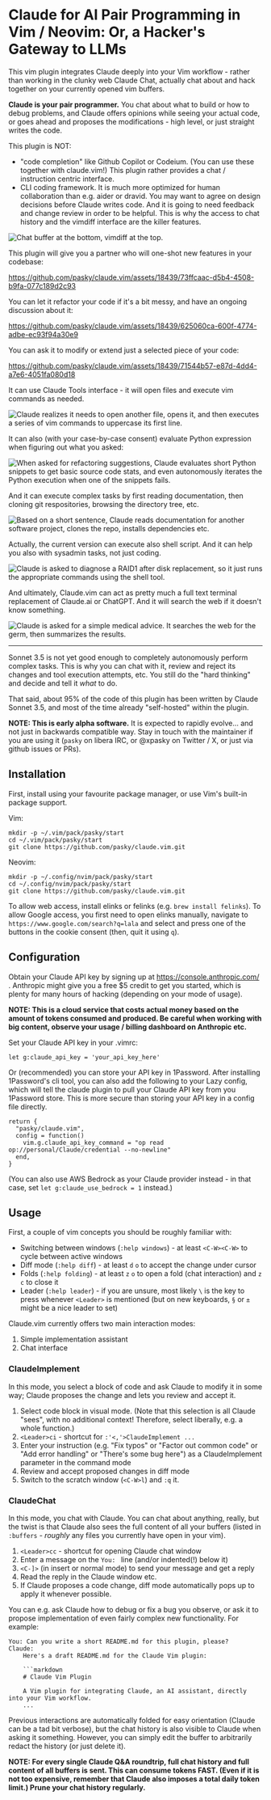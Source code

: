 # Claude for AI Pair Programming in Vim / Neovim: Or, a Hacker's Gateway to LLMs

This vim plugin integrates Claude deeply into your Vim workflow - rather than
working in the clunky web Claude Chat, actually chat about and hack together
on your currently opened vim buffers.

**Claude is your pair programmer.** You chat about what to build or how
to debug problems, and Claude offers opinions while seeing your actual code,
or goes ahead and proposes the modifications - high level, or just straight
writes the code.

This plugin is NOT:

- "code completion" like Github Copilot or Codeium.
  (You can use these together with claude.vim!)
  This plugin rather provides a chat / instruction centric interface.
- CLI coding framework. It is much more optimized for human collaboration than e.g. aider or dravid.
  You may want to agree on design decisions before Claude writes code.
  And it is going to need feedback and change review in order to be helpful.
  This is why the access to chat history and the vimdiff interface are the killer features.

![Chat buffer at the bottom, vimdiff at the top.](https://pbs.twimg.com/media/GSjaG6qXMAAw5fm?format=jpg&name=4096x4096)

This plugin will give you a partner who will one-shot new features in your codebase:

https://github.com/pasky/claude.vim/assets/18439/73ffcaac-d5b4-4508-b9fa-077c189d2c93

You can let it refactor your code if it's a bit messy, and have an ongoing discussion about it:

https://github.com/pasky/claude.vim/assets/18439/625060ca-600f-4774-adbe-ec93f94a30e9

You can ask it to modify or extend just a selected piece of your code:

https://github.com/pasky/claude.vim/assets/18439/71544b57-e87d-4dd4-a7e6-4051fa080d18

It can use Claude Tools interface - it will open files and execute vim commands as needed.

![Claude realizes it needs to open another file, opens it, and then executes a series of vim commands to uppercase its first line.](https://pbs.twimg.com/media/GSjaXLnW8AEuFE_?format=jpg&name=4096x4096)

It can also (with your case-by-case consent) evaluate Python expression when figuring
out what you asked:

![When asked for refactoring suggestions, Claude evaluates short Python snippets to get basic source code stats, and even autonomously iterates the Python execution when one of the snippets fails.](https://pbs.twimg.com/media/GSXpOY2WsAI6aFt?format=jpg&name=4096x4096)

And it can execute complex tasks by first reading documentation, then cloning git respositories, browsing the directory tree, etc.

![Based on a short sentence, Claude reads documentation for another software project, clones the repo, installs dependencies etc.](https://pbs.twimg.com/media/GSjasfZXoAAvtKs?format=jpg&name=4096x4096)

Actually, the current version can execute also shell script. And it can help you also with sysadmin tasks, not just coding.

![Claude is asked to diagnose a RAID1 after disk replacement, so it just runs the appropriate commands using the shell tool.](https://pbs.twimg.com/media/GTc9x4nWoAAZK0M?format=jpg&name=4096x4096)

And ultimately, Claude.vim can act as pretty much a full text terminal replacement of Claude.ai or ChatGPT. And it will search the web if it doesn't know something.

![Claude is asked for a simple medical advice. It searches the web for the germ, then summarizes the results.](https://pbs.twimg.com/media/GTWwKLPWIAAEPub?format=jpg&name=medium)

---

Sonnet 3.5 is not yet good enough to completely autonomously perform complex tasks.
This is why you can chat with it, review and reject its changes and tool execution attempts, etc.
You still do the "hard thinking" and decide and tell it _what_ to do.

That said, about 95% of the code of this plugin has been written by Claude
Sonnet 3.5, and most of the time already "self-hosted" within the plugin.

**NOTE: This is early alpha software.** It is expected to rapidly evolve...
and not just in backwards compatible way. Stay in touch with the maintainer
if you are using it (`pasky` on libera IRC, or @xpasky on Twitter / X, or just
via github issues or PRs).

## Installation

First, install using your favourite package manager, or use Vim's built-in package support.

Vim:

```
mkdir -p ~/.vim/pack/pasky/start
cd ~/.vim/pack/pasky/start
git clone https://github.com/pasky/claude.vim.git
```

Neovim:

```
mkdir -p ~/.config/nvim/pack/pasky/start
cd ~/.config/nvim/pack/pasky/start
git clone https://github.com/pasky/claude.vim.git
```

To allow web access, install elinks or felinks (e.g. `brew install felinks`).
To allow Google access, you first need to open elinks manually, navigate to
`https://www.google.com/search?q=lala` and select and press one of the buttons
in the cookie consent (then, quit it using `q`).

## Configuration

Obtain your Claude API key by signing up at https://console.anthropic.com/ .
Anthropic might give you a free $5 credit to get you started, which is plenty
for many hours of hacking (depending on your mode of usage).

**NOTE: This is a cloud service that costs actual money based on the amount
of tokens consumed and produced. Be careful when working with big content,
observe your usage / billing dashboard on Anthropic etc.**

Set your Claude API key in your .vimrc:

```vim
let g:claude_api_key = 'your_api_key_here'
```

Or (recommended) you can store your API key in 1Password. After installing 1Password's cli tool, you can also add the following to your Lazy config, which will tell the claude plugin to pull your Claude API key from you 1Password store. This is more secure than storing your API key in a config file directly.

```
return {
  "pasky/claude.vim",
  config = function()
    vim.g.claude_api_key_command = "op read op://personal/Claude/credential --no-newline"
  end,
}

```

(You can also use AWS Bedrock as your Claude provider instead - in that case, set `let g:claude_use_bedrock = 1` instead.)

## Usage

First, a couple of vim concepts you should be roughly familiar with:

- Switching between windows (`:help windows`) - at least `<C-W><C-W>` to cycle between active windows
- Diff mode (`:help diff`) - at least `d` `o` to accept the change under cursor
- Folds (`:help folding`) - at least `z` `o` to open a fold (chat interaction) and `z` `c` to close it
- Leader (`:help leader`) - if you are unsure, most likely `\` is the key to press whenever `<Leader>` is mentioned (but on new keyboards, `§` or `±` might be a nice leader to set)

Claude.vim currently offers two main interaction modes:

1. Simple implementation assistant
2. Chat interface

### ClaudeImplement

In this mode, you select a block of code and ask Claude to modify it in some
way; Claude proposes the change and lets you review and accept it.

1. Select code block in visual mode. (Note that this selection is all Claude
   "sees", with no additional context! Therefore, select liberally, e.g.
   a whole function.)
2. `<Leader>ci` - shortcut for `:'<,'>ClaudeImplement ...`
3. Enter your instruction (e.g. "Fix typos" or "Factor out common code" or "Add error handling" or "There's some bug here") as a ClaudeImplement parameter in the command mode
4. Review and accept proposed changes in diff mode
5. Switch to the scratch window (`<C-W>l`) and `:q` it.

### ClaudeChat

In this mode, you chat with Claude. You can chat about anything, really,
but the twist is that Claude also sees the full content of all your buffers
(listed in `:buffers` - _roughly_ any files you currently have open in your vim).

1. `<Leader>cc` - shortcut for opening Claude chat window
2. Enter a message on the `You: ` line (and/or indented(!) below it)
3. `<C-]>` (in insert or normal mode) to send your message and get a reply
4. Read the reply in the Claude window etc.
5. If Claude proposes a code change, diff mode automatically pops up to apply it whenever possible.

You can e.g. ask Claude how to debug or fix a bug you observe, or ask it
to propose implementation of even fairly complex new functionality. For example:

    You: Can you write a short README.md for this plugin, please?
    Claude:
        Here's a draft README.md for the Claude Vim plugin:

        ```markdown
        # Claude Vim Plugin

        A Vim plugin for integrating Claude, an AI assistant, directly into your Vim workflow.
        ...

Previous interactions are automatically folded for easy orientation (Claude can
be a tad bit verbose), but the chat history is also visible to Claude when
asking it something. However, you can simply edit the buffer to arbitrarily
redact the history (or just delete it).

**NOTE: For every single Claude Q&A roundtrip, full chat history and full
content of all buffers is sent. This can consume tokens FAST. (Even if it
is not too expensive, remember that Claude also imposes a total daily token
limit.) Prune your chat history regularly.**
